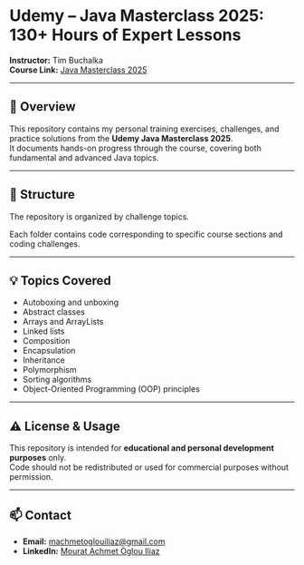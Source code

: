 # Udemy – Java Masterclass 2025: 130+ Hours of Expert Lessons

**Instructor:** Tim Buchalka  
**Course Link:** [Java Masterclass 2025](https://www.udemy.com/course/java-the-complete-java-developer-course/)

---

## 📌 Overview

This repository contains my personal training exercises, challenges, and practice solutions from the **Udemy Java Masterclass 2025**.  
It documents hands-on progress through the course, covering both fundamental and advanced Java topics.

---

## 📂 Structure

The repository is organized by challenge topics.

Each folder contains code corresponding to specific course sections and coding challenges.

---

## 💡 Topics Covered

- Autoboxing and unboxing
- Abstract classes
- Arrays and ArrayLists
- Linked lists
- Composition
- Encapsulation
- Inheritance
- Polymorphism
- Sorting algorithms
- Object-Oriented Programming (OOP) principles

---

## ⚠ License & Usage

This repository is intended for **educational and personal development purposes** only.  
Code should not be redistributed or used for commercial purposes without permission.

---

## 📫 Contact

- **Email:** machmetoglouiliaz@gmail.com  
- **LinkedIn:** [Mourat Achmet Oglou Iliaz](https://www.linkedin.com/in/maoi)
